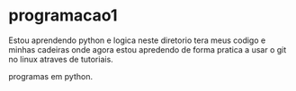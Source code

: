 # programacao1
 Estou aprendendo python e logica
 neste diretorio tera meus codigo e minhas cadeiras
 onde agora estou apredendo de forma pratica a usar
 o git no linux atraves de tutoriais.
 
 programas em python.
